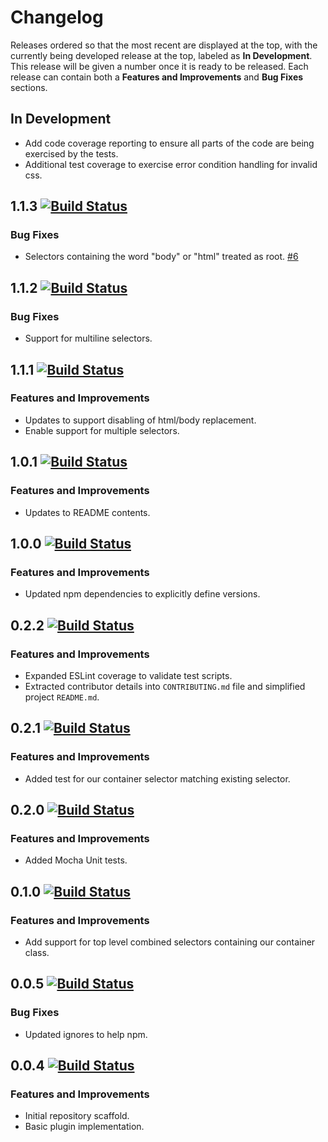 
# Changelog

Releases ordered so that the most recent are displayed at the top, with the currently being developed release at the top, labeled as **In Development**. This release will be given a number once it is ready to be released. Each release can contain both a **Features and Improvements** and **Bug Fixes** sections.

## In Development

* Add code coverage reporting to ensure all parts of the code are being exercised by the tests.
* Additional test coverage to exercise error condition handling for invalid css.

## 1.1.3 [![Build Status](https://travis-ci.org/dbtedman/postcss-prefixwrap.svg?branch=1.1.3)](https://travis-ci.org/dbtedman/postcss-prefixwrap)

### Bug Fixes

* Selectors containing the word "body" or "html" treated as root. [#6](https://github.com/dbtedman/postcss-prefixwrap/issues/6)

## 1.1.2 [![Build Status](https://travis-ci.org/dbtedman/postcss-prefixwrap.svg?branch=1.1.2)](https://travis-ci.org/dbtedman/postcss-prefixwrap)

### Bug Fixes

* Support for multiline selectors.

## 1.1.1 [![Build Status](https://travis-ci.org/dbtedman/postcss-prefixwrap.svg?branch=1.1.1)](https://travis-ci.org/dbtedman/postcss-prefixwrap)

### Features and Improvements

* Updates to support disabling of html/body replacement.
* Enable support for multiple selectors.

## 1.0.1 [![Build Status](https://travis-ci.org/dbtedman/postcss-prefixwrap.svg?branch=1.0.1)](https://travis-ci.org/dbtedman/postcss-prefixwrap)

### Features and Improvements

* Updates to README contents.

## 1.0.0 [![Build Status](https://travis-ci.org/dbtedman/postcss-prefixwrap.svg?branch=1.0.0)](https://travis-ci.org/dbtedman/postcss-prefixwrap)

### Features and Improvements

* Updated npm dependencies to explicitly define versions.

## 0.2.2 [![Build Status](https://travis-ci.org/dbtedman/postcss-prefixwrap.svg?branch=0.2.2)](https://travis-ci.org/dbtedman/postcss-prefixwrap)

### Features and Improvements

* Expanded ESLint coverage to validate test scripts.
* Extracted contributor details into `CONTRIBUTING.md` file and simplified project `README.md`.

## 0.2.1 [![Build Status](https://travis-ci.org/dbtedman/postcss-prefixwrap.svg?branch=0.2.1)](https://travis-ci.org/dbtedman/postcss-prefixwrap)

### Features and Improvements

* Added test for our container selector matching existing selector.

## 0.2.0 [![Build Status](https://travis-ci.org/dbtedman/postcss-prefixwrap.svg?branch=0.2.0)](https://travis-ci.org/dbtedman/postcss-prefixwrap)

### Features and Improvements

* Added Mocha Unit tests.

## 0.1.0 [![Build Status](https://travis-ci.org/dbtedman/postcss-prefixwrap.svg?branch=0.1.0)](https://travis-ci.org/dbtedman/postcss-prefixwrap)

### Features and Improvements

* Add support for top level combined selectors containing our container class.

## 0.0.5 [![Build Status](https://travis-ci.org/dbtedman/postcss-prefixwrap.svg?branch=0.0.5)](https://travis-ci.org/dbtedman/postcss-prefixwrap)

### Bug Fixes

* Updated ignores to help npm.

## 0.0.4 [![Build Status](https://travis-ci.org/dbtedman/postcss-prefixwrap.svg?branch=0.0.4)](https://travis-ci.org/dbtedman/postcss-prefixwrap)

### Features and Improvements

* Initial repository scaffold.
* Basic plugin implementation.
